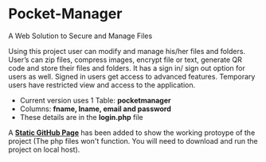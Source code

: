 # Pocket-Manager
A Web Solution to Secure and Manage Files


Using this project user can modify and manage his/her files and folders.
User’s can zip files, compress images, encrypt file or text, generate QR code and store their files and folders.
It has a sign in/ sign out option for users as well. Signed in users get access to advanced features. Temporary users have restricted view and access to the application.


- Current version uses 1 Table: **pocketmanager** 
- Columns: **fname, lname, email and password**
- These details are in the **login.php** file

A [**Static GitHub Page**](https://govindsikchi.github.io/Pocket-Manager/) has been added to show the working protoype of the project (The php files won't function. You will need to download and run the project on local host).

